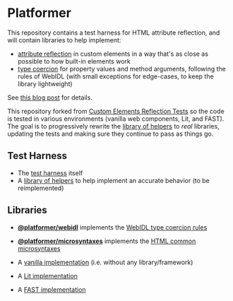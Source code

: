 # Platformer

This repository contains a test harness for HTML attribute reflection, and will contain libraries to help implement:

- [attribute reflection](https://html.spec.whatwg.org/multipage/common-dom-interfaces.html#reflecting-content-attributes-in-idl-attributes "HTML Living Standard: Reflecting content attributes in IDL attributes") in custom elements in a way that's as close as possible to how built-in elements work
- [type coercion](https://webidl.spec.whatwg.org/#js-type-mapping "Web IDL Living Standard: JavaScript type mapping") for property values and method arguments, following the rules of WebIDL (with small exceptions for edge-cases, to keep the library lightweight)

See [this blog post](https://blog.ltgt.net/web-component-properties/ "Making Web Component properties behave closer to the platform") for details.

This repository forked from [Custom Elements Reflection Tests](https://github.com/tbroyer/custom-elements-reflection-tests) so the code is tested in various environments (vanilla web components, Lit, and FAST). The goal is to progressively rewrite the [library of helpers](packages/helpers/README.md) to _real_ libraries, updating the tests and making sure they continue to pass as things go.

## Test Harness

- The [test harness](packages/harness/README.md) itself
- A [library of helpers](packages/helpers/README.md) to help implement an accurate behavior (to be reimplemented)

## Libraries

- [**@platformer/webidl**](packages/webidl/README.md) implements the [WebIDL type coercion rules](https://webidl.spec.whatwg.org/#js-type-mapping)
- [**@platformer/microsyntaxes**](packages/microsyntaxes/README.md) implements the [HTML common microsyntaxes](https://html.spec.whatwg.org/multipage/common-microsyntaxes.html)

- A [vanilla implementation](packages/vanilla/README.md) (i.e. without any library/framework)
- A [Lit implementation](packages/lit/README.md)
- A [FAST implementation](packages/fast/README.md)
